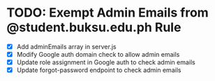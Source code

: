 # TODO: Exempt Admin Emails from @student.buksu.edu.ph Rule

- [x] Add adminEmails array in server.js
- [x] Modify Google auth domain check to allow admin emails
- [x] Update role assignment in Google auth to check admin emails
- [x] Update forgot-password endpoint to check admin emails
